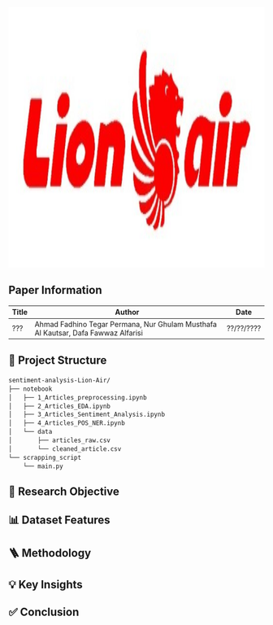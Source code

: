 <br><img src="image/image.jpg" width="1024" height="512"><br>
## Paper Information
Title | Author | Date
---|---|---
??? | Ahmad Fadhino Tegar Permana, Nur Ghulam Musthafa Al Kautsar, Dafa Fawwaz Alfarisi | ??/??/????

## 📂 Project Structure
```bash
sentiment-analysis-Lion-Air/
├── notebook
│   ├── 1_Articles_preprocessing.ipynb
│   ├── 2_Articles_EDA.ipynb
│   ├── 3_Articles_Sentiment_Analysis.ipynb
│   ├── 4_Articles_POS_NER.ipynb
│   └── data
│       ├── articles_raw.csv
│       └── cleaned_article.csv
└── scrapping_script
    └── main.py
```

## 🎯 Research Objective

## 📊 Dataset Features

## 🪜 Methodology

## 💡 Key Insights

## ✅ Conclusion